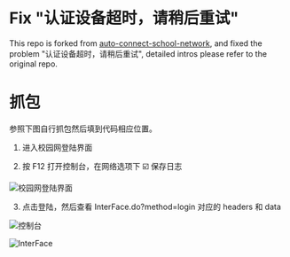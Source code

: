 # Fix "认证设备超时，请稍后重试"

This repo is forked from [auto-connect-school-network](https://github.com/Kingdo777/auto-connect-school-network), and fixed the problem "认证设备超时，请稍后重试", detailed intros please refer to the original repo.

# 抓包

参照下图自行抓包然后填到代码相应位置。

1. 进入校园网登陆界面

2. 按 F12 打开控制台，在网络选项下 ☑️ 保存日志

![校园网登陆界面](./img/CleanShot-3QDdfA9k@2x.png)

3. 点击登陆，然后查看 InterFace.do?method=login 对应的 headers 和 data

![控制台](./img/CleanShot-LOEqLuGy@2x.png)

![InterFace](./img/CleanShot-y9YxTDpp@2x.png)
